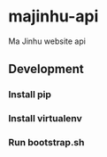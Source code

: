 majinhu-api
===========

Ma Jinhu website api

## Development

### Install pip
### Install virtualenv
### Run bootstrap.sh
